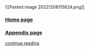 ![[Pasted image 20221208115824.png]]


### [Home page](obsidian://open?vault=first%20vault&file=Heaps%20chapter12%2FHome%20page)


### [Appendix page](obsidian://open?vault=first%20vault&file=Heaps%20chapter12%2FAppendix)

[continue reading](obsidian://open?vault=first%20vault&file=Heaps%20chapter12%2F12.3%20FIBONACCI%20HEAPS)